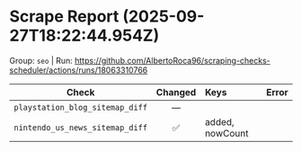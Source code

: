 # Scrape Report (2025-09-27T18:22:44.954Z)

Group: `seo`  |  Run: https://github.com/AlbertoRoca96/scraping-checks-scheduler/actions/runs/18063310766

| Check | Changed | Keys | Error |
|---|:---:|:--|:--|
| `playstation_blog_sitemap_diff` | — |  |  |
| `nintendo_us_news_sitemap_diff` | ✅ | added, nowCount |  |
